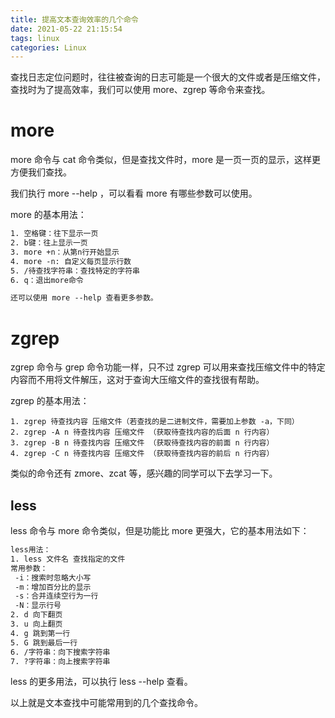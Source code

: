 ```yaml
---
title: 提高文本查询效率的几个命令
date: 2021-05-22 21:15:54
tags: linux
categories: Linux
---
```


 查找日志定位问题时，往往被查询的日志可能是一个很大的文件或者是压缩文件，查找时为了提高效率，我们可以使用 more、zgrep 等命令来查找。

<!--more-->

# more

more 命令与 cat 命令类似，但是查找文件时，more 是一页一页的显示，这样更方便我们查找。

我们执行 more --help ，可以看看 more 有哪些参数可以使用。

more 的基本用法：

```txt
1. 空格键：往下显示一页
2. b键：往上显示一页
3. more +n：从第n行开始显示
4. more -n: 自定义每页显示行数
5. /待查找字符串：查找特定的字符串
6. q：退出more命令

还可以使用 more --help 查看更多参数。
```



# zgrep

zgrep 命令与 grep 命令功能一样，只不过 zgrep 可以用来查找压缩文件中的特定内容而不用将文件解压，这对于查询大压缩文件的查找很有帮助。

zgrep 的基本用法：

```txt\
1. zgrep 待查找内容 压缩文件（若查找的是二进制文件，需要加上参数 -a，下同）
2. zgrep -A n 待查找内容 压缩文件 （获取待查找内容的后面 n 行内容）
3. zgrep -B n 待查找内容 压缩文件 （获取待查找内容的前面 n 行内容）
4. zgrep -C n 待查找内容 压缩文件 （获取待查找内容的前后 n 行内容）
```

类似的命令还有 zmore、zcat 等，感兴趣的同学可以下去学习一下。



## less

less  命令与 more 命令类似，但是功能比 more 更强大，它的基本用法如下：

```txt
less用法：
1. less 文件名 查找指定的文件
常用参数：
 -i：搜索时忽略大小写
 -m：增加百分比的显示
 -s：合并连续空行为一行
 -N：显示行号
2. d 向下翻页
3. u 向上翻页
4. g 跳到第一行
5. G 跳到最后一行
6. /字符串：向下搜索字符串
7. ?字符串：向上搜索字符串
```

less 的更多用法，可以执行 less --help 查看。

以上就是文本查找中可能常用到的几个查找命令。